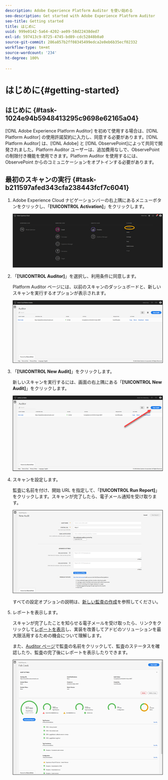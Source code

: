 ```yaml
---
description: Adobe Experience Platform Auditor を使い始める
seo-description: Get started with Adobe Experience Platform Auditor
seo-title: Getting started
title: はじめに
uuid: 999e0142-5a64-4202-ae09-58d22438ded7
exl-id: 597413c9-8725-4745-bd89-cdc52848b0a0
source-git-commit: 286a857b2ff08345499edca2e0eb6b35ecf02332
workflow-type: tm+mt
source-wordcount: '234'
ht-degree: 100%

---
```


# はじめに{#getting-started}

## はじめに {#task-1024e94b5948413295c9698e62165a04}

<!--
This page is a placeholder for now, we need things like prerequisites, any planning that should be done before using Auditor, initial setup info--that kind of thing.
-->

[!DNL Adobe Experience Platform Auditor] を初めて使用する場合は、[!DNL Platform Auditor] の使用許諾契約に入力し、同意する必要があります。[!DNL Platform Auditor] は、[!DNL Adobe] と [!DNL ObservePoint]によって共同で開発されました。Platform Auditor ユーザーは、追加費用なしで、ObservePoint の制限付き機能を使用できます。Platform Auditor を使用するには、ObservePoint からのコミュニケーションをオプトインする必要があります。

## 最初のスキャンの実行 {#task-b211597afed343cfa238443fcf7c6041}

1. Adobe Experience Cloud ナビゲーションバーの右上隅にあるメニューボタンをクリックし、「**[!UICONTROL Activation]**」をクリックします。

   ![](assets/activate.png)

1. 「**[!UICONTROL Auditor]**」を選択し、利用条件に同意します。

   Platform Auditor ページには、以前のスキャンのダッシュボードと、新しいスキャンを実行するオプションが表示されます。

   ![](assets/home.png)

1. 「**[!UICONTROL New Audit]**」をクリックします。

   新しいスキャンを実行するには、画面の右上隅にある「**[!UICONTROL New Audit]**」をクリックします。

   ![](assets/new-audit-button.png)

1. スキャンを設定します。

   監査に名前を付け、開始 URL を指定して、「**[!UICONTROL Run Report]**」をクリックします。スキャンが完了したら、電子メール通知を受け取ります。

   ![](assets/config.png)

   すべての設定オプションの説明は、[新しい監査の作成](../create-audit/create-new-audit.md)を参照してください。
1. レポートを表示します。

   スキャンが完了したことを知らせる電子メールを受け取ったら、リンクをクリックして[レポートを表示](../reports/scorecard.md)し、実装を改善してアドビのソリューションを最大限活用するための機会について理解します。

   また、[Auditor ページ](../get-started/audit-list.md)で監査の名前をクリックして、監査のステータスを確認したり、監査の完了後にレポートを表示したりできます。

   ![](assets/report.png)
